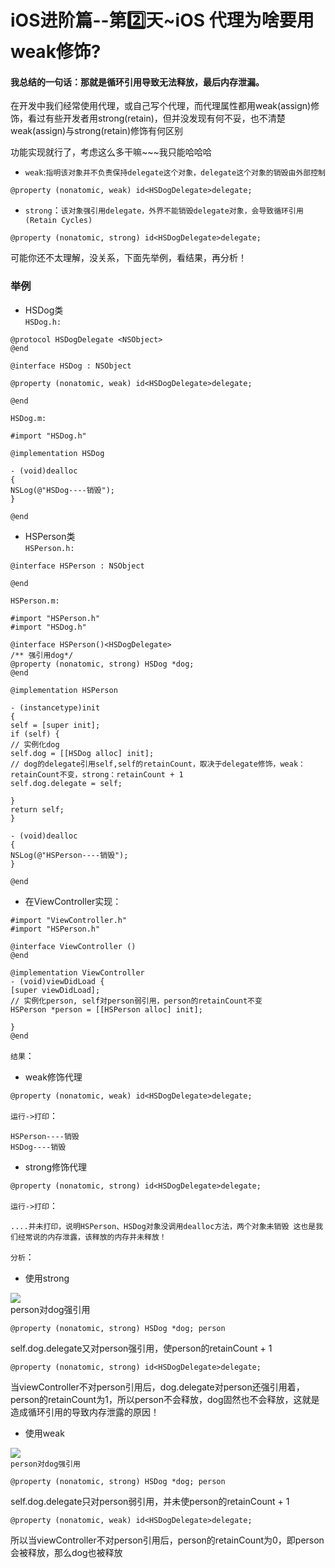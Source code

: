 # iOS进阶篇--第2️⃣天~iOS 代理为啥要用weak修饰?


#### 我总结的一句话：那就是循环引用导致无法释放，最后内存泄漏。


在开发中我们经常使用代理，或自己写个代理，而代理属性都用weak(assign)修饰，看过有些开发者用strong(retain)，但并没发现有何不妥，也不清楚weak(assign)与strong(retain)修饰有何区别 <br>

功能实现就行了，考虑这么多干嘛~~~我只能哈哈哈

* `weak`:`指明该对象并不负责保持delegate这个对象，delegate这个对象的销毁由外部控制`
```
@property (nonatomic, weak) id<HSDogDelegate>delegate;
```
* `strong`：`该对象强引用delegate，外界不能销毁delegate对象，会导致循环引用(Retain Cycles)`
```
@property (nonatomic, strong) id<HSDogDelegate>delegate;
```
可能你还不太理解，没关系，下面先举例，看结果，再分析！

### 举例
* HSDog类<br>
`HSDog.h:`
```
@protocol HSDogDelegate <NSObject>
@end

@interface HSDog : NSObject

@property (nonatomic, weak) id<HSDogDelegate>delegate;

@end
```
`HSDog.m:`
```
#import "HSDog.h"

@implementation HSDog

- (void)dealloc
{
NSLog(@"HSDog----销毁");
}

@end
```
* HSPerson类<br>
`HSPerson.h:`
```
@interface HSPerson : NSObject

@end
```
`HSPerson.m:`
```
#import "HSPerson.h"
#import "HSDog.h"

@interface HSPerson()<HSDogDelegate>
/** 强引用dog*/
@property (nonatomic, strong) HSDog *dog;
@end

@implementation HSPerson

- (instancetype)init
{
self = [super init];
if (self) {
// 实例化dog
self.dog = [[HSDog alloc] init];
// dog的delegate引用self,self的retainCount，取决于delegate修饰，weak：retainCount不变，strong：retainCount + 1
self.dog.delegate = self;

}
return self;
}

- (void)dealloc
{
NSLog(@"HSPerson----销毁");
}

@end
```
* 在ViewController实现：
```
#import "ViewController.h"
#import "HSPerson.h"

@interface ViewController ()
@end

@implementation ViewController
- (void)viewDidLoad {
[super viewDidLoad];
// 实例化person, self对person弱引用，person的retainCount不变
HSPerson *person = [[HSPerson alloc] init];

}
@end
```
`结果`：

* weak修饰代理
```
@property (nonatomic, weak) id<HSDogDelegate>delegate;
```
`运行->打印`：
```
HSPerson----销毁
HSDog----销毁
```
* strong修饰代理
```
@property (nonatomic, strong) id<HSDogDelegate>delegate;
```
`运行->打印`：

`....并未打印，说明HSPerson、HSDog对象没调用dealloc方法，两个对象未销毁
这也是我们经常说的内存泄露，该释放的内存并未释放！`

`分析`：

* 使用strong

![](https://github.com/liyuunxiangGit/iOS--InterviewQuestions/blob/master/imageFile/使用strong描述代理.png)<br>
person对dog强引用
```
@property (nonatomic, strong) HSDog *dog; person
```
self.dog.delegate又对person强引用，使person的retainCount + 1
```
@property (nonatomic, strong) id<HSDogDelegate>delegate;
```
当viewController不对person引用后，dog.delegate对person还强引用着，person的retainCount为1，所以person不会释放，dog固然也不会释放，这就是造成循环引用的导致内存泄露的原因！

* 使用weak

![](https://github.com/liyuunxiangGit/iOS--InterviewQuestions/blob/master/imageFile/使用weak描述代理.png)<br>
`person对dog强引用`
```
@property (nonatomic, strong) HSDog *dog; person
```
self.dog.delegate只对person弱引用，并未使person的retainCount + 1
```
@property (nonatomic, weak) id<HSDogDelegate>delegate;
```
所以当viewController不对person引用后，person的retainCount为0，即person会被释放，那么dog也被释放

